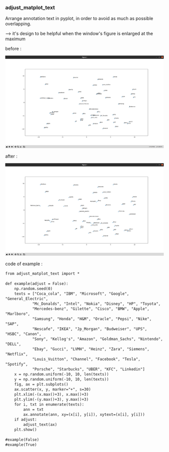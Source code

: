### adjust_matplot_text

Arrange annotation text in pyplot, in order to avoid as much as possible overlapping.

--> it's design to be helpful when the window's figure is enlarged at the maximum


before :

![caption](/media/example_before.png)

after :

![caption](/media/example_after.png)

code of example :
```
from adjust_matplot_text import *

def example(adjust = False):
	np.random.seed(0)
	texts = ["Coca_cola", "IBM", "Microsoft", "Google", "General_Electric",
			"Mc_Donalds", "Intel", "Nokia", "Disney", "HP", "Toyota",
			"Mercedes-benz", "Gilette", "Cisco", "BMW", "Apple", "Marlboro",
			"Samsung", "Honda", "H&M", "Oracle", "Pepsi", "Nike", "SAP",
			"Nescafe", "IKEA", "Jp_Morgan", "Budweiser", "UPS", "HSBC", "Canon",
			"Sony", "Kellog's", "Amazon", "Goldman_Sachs", "Nintendo", "DELL",
			"Ebay", "Gucci", "LVMH", "Heinz", "Zara", "Siemens", "Netflix",
			"Louis_Vuitton", "Channel", "Facebook", "Tesla", "Spotify",
			"Porsche", "Starbucks", "UBER", "KFC", "Linkedin"]
	x = np.random.uniform(-10, 10, len(texts))
	y = np.random.uniform(-10, 10, len(texts))
	fig, ax = plt.subplots()
	ax.scatter(x, y, marker="+", s=30)
	plt.xlim(-(x.max()+3), x.max()+3)
	plt.ylim(-(y.max()+3), y.max()+3)
	for i, txt in enumerate(texts):
		ann = txt
		ax.annotate(ann, xy=(x[i], y[i]), xytext=(x[i], y[i]))
	if adjust:
		adjust_text(ax)
	plt.show()

#example(False)
#example(True)
```
